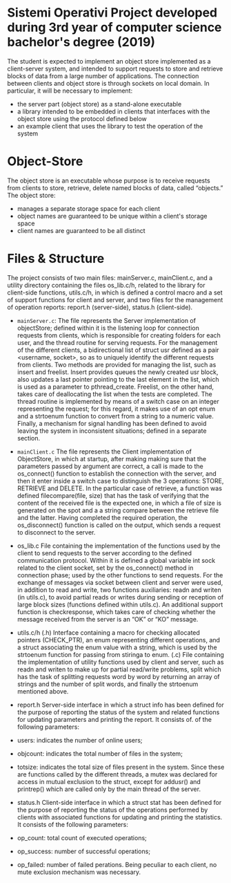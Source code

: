 # Sistemi Operativi Project developed during 3rd year of computer science bachelor's degree (2019)

The student is expected to implement an object store implemented as a client-server system, and intended to support requests to store and retrieve blocks of data from a large number of applications. The connection between clients and object store is through sockets on local domain. 
In particular, it will be necessary to implement:
- the server part (object store) as a stand-alone executable
- a library intended to be embedded in clients that interfaces with the object store using the protocol defined below
- an example client that uses the library to test the operation of the system

# Object-Store
The object store is an executable whose purpose is to receive requests from clients to store, retrieve, delete named blocks of data, called “objects.” The object store:
- manages a separate storage space for each client
- object names are guaranteed to be unique within a client's storage space
- client names are guaranteed to be all distinct

# Files & Structure

The project consists of two main files: mainServer.c, mainClient.c, and a utility directory
containing the files os_lib.c/h, related to the library for client-side functions, utils.c/h, in which is defined
a control macro and a set of support functions for client and server, and two files for the
management of operation reports: report.h (server-side), status.h (client-side).

- `mainServer.c`: The file represents the Server implementation of objectStore; defined within it is the
listening loop for connection requests from clients, which is responsible for creating
folders for each user, and the thread routine for serving requests. For the management of the
different clients, a bidirectional list of struct usr defined as a pair
<username, socket>, so as to uniquely identify the different requests from clients.
Two methods are provided for managing the list, such as insert and freelist. Insert provides
queues the newly created usr block, also updates a last pointer pointing
to the last element in the list, which is used as a parameter to pthread_create.
Freelist, on the other hand, takes care of deallocating the list when the tests are completed. The thread routine
is implemented by means of a switch case on an integer representing the request; for this
regard, it makes use of an opt enum and a strtoenum function to convert from a string to a
numeric value. Finally, a mechanism for signal handling has been defined to avoid
leaving the system in inconsistent situations; defined in a separate section.

- `mainClient.c`
The file represents the Client implementation of ObjectStore, in which at startup, after making
making sure that the parameters passed by argument are correct, a call is made
to the os_connect() function to establish the connection with the server, and then it
enter inside a switch case to distinguish the 3 operations: STORE, RETRIEVE and
DELETE. In the particular case of retrieve, a function was defined
filecompare(file, size) that has the task of verifying that the content of the received file is
the expected one, in which a file of size is generated on the spot and a
a string compare between the retrieve file and the latter. Having completed the required operation,
the os_disconnect() function is called on the output, which sends a request to
disconnect to the server.



- os_lib.c
File containing the implementation of the functions used by the client to send requests
to the server according to the defined communication protocol. Within it is defined a
global variable int sock related to the client socket, set by the os_connect() method in
connection phase; used by the other functions to send requests. For the exchange of
messages via socket between client and server were used, in addition to read and write, two functions
auxiliaries: readn and writen (in utils.c), to avoid partial reads or writes during sending or
reception of large block sizes (functions defined within utils.c). An additional
support function is checkresponse, which takes care of checking whether the message received
from the server is an “OK” or “KO” message.

- utils.c/h
(.h) Interface containing a macro for checking allocated pointers (CHECK_PTR),
an enum representing different operations, and a struct associating the enum value with a
string, which is used by the strtoenum function for passing from stiringa to enum.
(.c) File containing the implementation of utility functions used by client and server,
such as readn and writen to make up for partial read/write problems, split which has the
task of splitting requests word by word by returning an array of strings and the number
of split words, and finally the strtoenum mentioned above.

- report.h
Server-side interface in which a struct info has been defined for the purpose of reporting the status of the
system and related functions for updating parameters and printing the report. It consists of.
of the following parameters:
- users: indicates the number of online users;
- objcount: indicates the total number of files in the system;
- totsize: indicates the total size of files present in the system.
Since these are functions called by the different threads, a mutex was declared for access in
mutual exclusion to the struct, except for addusr() and printrep() which are called only
by the main thread of the server.

- status.h
Client-side interface in which a struct stat has been defined for the purpose of reporting the status of the
operations performed by clients with associated functions for updating and printing the
statistics. It consists of the following parameters:
- op_count: total count of executed operations;
- op_success: number of successful operations;
- op_failed: number of failed perations.
Being peculiar to each client, no mute exclusion mechanism was necessary.

